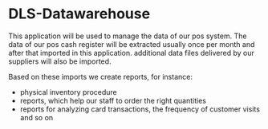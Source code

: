 # DLS-Datawarehouse

This application will be used to manage the data of our pos system.
The data of our pos cash register will be extracted usually once per month
and after that imported in this application. additional data files delivered by our suppliers will also be imported.

Based on these imports we create reports, for instance:

- physical inventory procedure
- reports, which help our staff to order the right quantities
- reports for analyzing card transactions, the frequency of customer visits and so on

